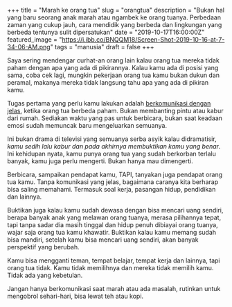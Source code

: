 +++
title = "Marah ke orang tua"
slug = "orangtua"
description = "Bukan hal yang baru seorang anak marah atau ngambek ke orang tuanya. Perbedaan zaman yang cukup jauh, cara mendidik yang berbeda dan lingkungan yang berbeda tentunya sulit dipersatukan"
date = "2019-10-17T16:00:00Z"
featured_image = "https://i.ibb.co/BNQQM18/Screen-Shot-2019-10-16-at-7-34-06-AM.png"
tags = "manusia"
draft = false
+++ 

Saya sering mendengar curhat-an orang lain kalau orang tua mereka tidak paham dengan apa yang ada di pikirannya. Kalau kamu ada di posisi yang sama, coba cek lagi, mungkin pekerjaan orang tua kamu bukan dukun dan peramal, makanya mereka tidak langsung tahu apa yang ada di pikiran kamu.

Tugas pertama yang perlu kamu lakukan adalah [berkomunikasi dengan jelas](https://hilman.space/komunikasi), ketika orang tua berbeda paham. Bukan membanting pintu atau kabur dari rumah. Sediakan waktu yang pas untuk berbicara, bukan saat keadaan emosi sudah memuncak baru mengeluarkan semuanya.

Ini bukan drama di televisi yang semuanya serba asyik kalau didramatisir, _kamu sedih lalu kabur dan pada akhirnya membuktikan kamu yang benar_. Ini kehidupan nyata, kamu punya orang tua yang sudah berkorban terlalu banyak, kamu juga perlu mengerti. Bukan hanya mau dimengerti.

Berbicara, sampaikan pendapat kamu, TAPI, tanyakan juga pendapat orang tua kamu. Tanpa komunikasi yang jelas, bagaimana caranya kita berharap bisa saling memahami. Termasuk soal kerja, pasangan hidup, pendidikan dan lainnya.

Buktikan juga kalau kamu sudah dewasa dengan bisa mencari uang sendiri, berapa banyak anak yang melawan orang tuanya, merasa pilihannya tepat, tapi tanpa sadar dia masih tinggal dan hidup penuh dibiayai orang tuanya, wajar saja orang tua kamu khawatir. Buktikan kalau kamu memang sudah bisa mandiri, setelah kamu bisa mencari uang sendiri, akan banyak perspektif yang berubah. 

Kamu bisa mengganti teman, tempat belajar, tempat kerja dan lainnya, tapi orang tua tidak. Kamu tidak memilihnya dan mereka tidak memilih kamu. Tidak ada yang kebetulan.

Jangan hanya berkomunikasi saat marah atau ada masalah, rutinkan untuk mengobrol sehari-hari, bisa lewat teh atau kopi.
